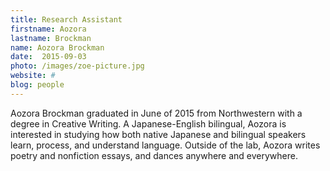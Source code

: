 ```yaml
---
title: Research Assistant 
firstname: Aozora
lastname: Brockman
name: Aozora Brockman
date:  2015-09-03
photo: /images/zoe-picture.jpg
website: #
blog: people
---
```


<!-- aka Zoe -->

Aozora Brockman graduated in June of 2015 from Northwestern with a degree in Creative Writing. A Japanese-English bilingual, Aozora is interested in studying how both native Japanese and bilingual speakers learn, process, and understand language. Outside of the lab, Aozora writes poetry and nonfiction essays, and dances anywhere and everywhere. 
